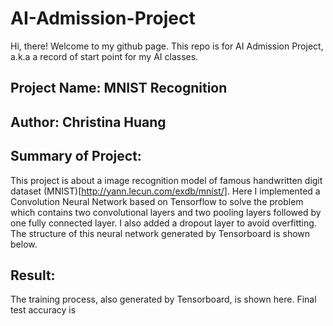 # AI-Admission-Project
Hi, there! Welcome to my github page. This repo is for AI Admission Project, a.k.a a record of start point for my AI classes.

## Project Name: MNIST Recognition

## Author: Christina Huang

## Summary of Project: 
This project is about a image recognition model of famous handwritten digit dataset (MNIST)[http://yann.lecun.com/exdb/mnist/]. Here I implemented a Convolution Neural Network based on Tensorflow to solve the problem which contains two convolutional layers and two pooling layers followed by one fully connected layer. I also added a dropout layer to avoid overfitting. The structure of this neural network generated by Tensorboard is shown below.

## Result:
The training process, also generated by Tensorboard, is shown here. Final test accuracy is  

